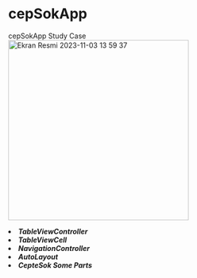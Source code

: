 # cepSokApp
cepSokApp Study Case
<img width="363" alt="Ekran Resmi 2023-11-03 13 59 37" src="https://github.com/aysegulakbas/cepSokApp/assets/58295392/ff5b07d1-ad0e-4509-b235-56efe8a23707">



<li><b><i>TableViewController</i></b></li>
<li><b><i>TableViewCell</i></b></li>
<li><b><i>NavigationController</i></b></li>
<li><b><i>AutoLayout</i></b></li>
<li><b><i>CepteSok Some Parts</i></b></li>
